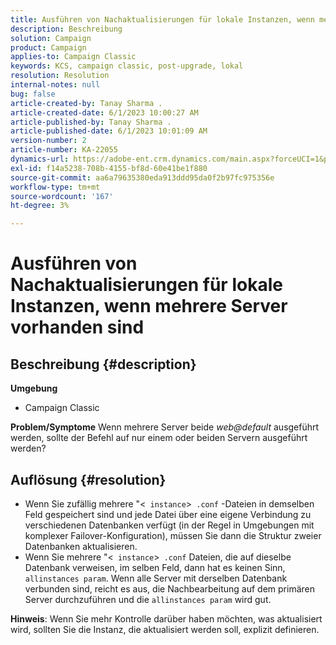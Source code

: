 ```yaml
---
title: Ausführen von Nachaktualisierungen für lokale Instanzen, wenn mehrere Server vorhanden sind
description: Beschreibung
solution: Campaign
product: Campaign
applies-to: Campaign Classic
keywords: KCS, campaign classic, post-upgrade, lokal
resolution: Resolution
internal-notes: null
bug: false
article-created-by: Tanay Sharma .
article-created-date: 6/1/2023 10:00:27 AM
article-published-by: Tanay Sharma .
article-published-date: 6/1/2023 10:01:09 AM
version-number: 2
article-number: KA-22055
dynamics-url: https://adobe-ent.crm.dynamics.com/main.aspx?forceUCI=1&pagetype=entityrecord&etn=knowledgearticle&id=09c1841e-6300-ee11-8f6e-6045bd0067ea
exl-id: f14a5238-708b-4155-bf8d-60e41be1f880
source-git-commit: aa6a79635380eda913ddd95da0f2b97fc975356e
workflow-type: tm+mt
source-wordcount: '167'
ht-degree: 3%

---
```


# Ausführen von Nachaktualisierungen für lokale Instanzen, wenn mehrere Server vorhanden sind

## Beschreibung {#description}

<b>Umgebung</b>
- Campaign Classic



<b>Problem/Symptome</b>
Wenn mehrere Server beide *web@default* ausgeführt werden, sollte der Befehl auf nur einem oder beiden Servern ausgeführt werden?


## Auflösung {#resolution}


- Wenn Sie zufällig mehrere &quot;&lt;` instance`>` .conf` -Dateien in demselben Feld gespeichert sind und jede Datei über eine eigene Verbindung zu verschiedenen Datenbanken verfügt (in der Regel in Umgebungen mit komplexer Failover-Konfiguration), müssen Sie dann die Struktur zweier Datenbanken aktualisieren.
- Wenn Sie mehrere &quot;&lt;` instance`>` .conf` Dateien, die auf dieselbe Datenbank verweisen, im selben Feld, dann hat es keinen Sinn, `allinstances param`. Wenn alle Server mit derselben Datenbank verbunden sind, reicht es aus, die Nachbearbeitung auf dem primären Server durchzuführen und die `allinstances param` wird gut.




<b>Hinweis</b>: Wenn Sie mehr Kontrolle darüber haben möchten, was aktualisiert wird, sollten Sie die Instanz, die aktualisiert werden soll, explizit definieren.
